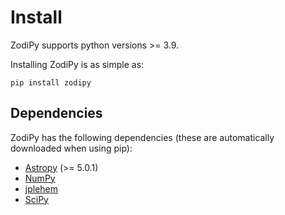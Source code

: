 # Install

ZodiPy supports python versions >= 3.9.

Installing ZodiPy is as simple as:

```
pip install zodipy
```


## Dependencies
ZodiPy has the following dependencies (these are automatically downloaded when using pip):

- [Astropy](https://www.astropy.org) (>= 5.0.1)
- [NumPy](https://numpy.org)
- [jplehem](https://pypi.org/project/jplephem/)
- [SciPy](https://scipy.org/)
